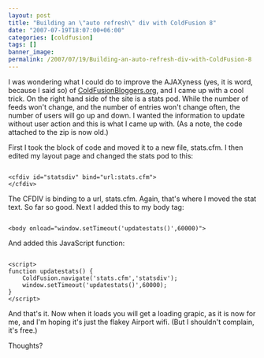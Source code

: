 ```yaml
---
layout: post
title: "Building an \"auto refresh\" div with ColdFusion 8"
date: "2007-07-19T18:07:00+06:00"
categories: [coldfusion]
tags: []
banner_image: 
permalink: /2007/07/19/Building-an-auto-refresh-div-with-ColdFusion-8
---
```


I was wondering what I could do to improve the AJAXyness (yes, it is word, because I said so) of <a href="http://www.coldfusionbloggers.org">ColdFusionBloggers.org</a>, and I came up with a cool trick. On the right hand side of the site is a stats pod. While the number of feeds won't change, and the number of entries won't change often, the number of users will go up and down. I wanted the information to update without user action and this is what I came up with. (As a note, the code attached to the zip is now old.) 

First I took the block of code and moved it to a new file, stats.cfm. I then edited my layout page and changed the stats pod to this:

<code>
&lt;cfdiv id="statsdiv" bind="url:stats.cfm"&gt;
&lt;/cfdiv&gt;
</code>

The CFDIV is binding to a url, stats.cfm. Again, that's where I moved the stat text. So far so good. Next I added this to my body tag:

<code>
&lt;body onload="window.setTimeout('updatestats()',60000)"&gt;
</code>

And added this JavaScript function:

<code>
&lt;script&gt;
function updatestats() {
	ColdFusion.navigate('stats.cfm','statsdiv');
	window.setTimeout('updatestats()',60000);
}
&lt;/script&gt;
</code>

And that's it. Now when it loads you will get a loading grapic, as it is now for me, and I'm hoping it's just the flakey Airport wifi. (But I shouldn't complain, it's free.)

Thoughts?